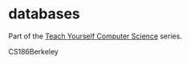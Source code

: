 # databases

Part of the [Teach Yourself Computer Science](https://teachyourselfcs.com/#databases) series. 

CS186Berkeley
